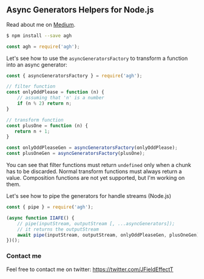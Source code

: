 ## Async Generators Helpers for Node.js

Read about me on [Medium](https://medium.com/@andreasimonecosta/goodbye-transform-streams-long-live-es9-async-generators-86e60284fb80).

```bash
$ npm install --save agh
```
```js
const agh = require('agh');
```

Let's see how to use the `asyncGeneratorsFactory` to transform a function into an async generator:
```js
const { asyncGeneratorsFactory } = require('agh');

// filter function
const onlyOddPlease = function (n) {
    // assuming that 'n' is a number
    if (n % 2) return n;
}

// transform function
const plusOne = function (n) {
   return n + 1;
}

const onlyOddPleaseGen = asyncGeneratorsFactory(onlyOddPlease);
const plusOneGen = asyncGeneratorsFactory(plusOne);
```
You can see that filter functions must return `undefined` only when a chunk has to be discarded. Normal transform functions must always return a value. Composition functions are not yet supported, but I'm working on them.



Let's see how to pipe the generators for handle streams (Node.js)
```js
const { pipe } = require('agh');

(async function IIAFE() {
    // pipe(inputStream, outputStream [, ...asyncGenerators]);
    // it returns the outputStream
    await pipe(inputStream, outputStream, onlyOddPleaseGen, plusOneGen);
})();
```

### Contact me
Feel free to contact me on twitter: https://twitter.com/JFieldEffectT

